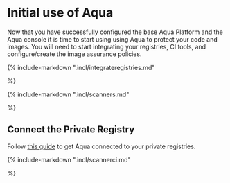 # Initial use of Aqua

Now that you have successfully configured the base Aqua Platform and the Aqua console it is time to start using using Aqua to protect your code and images. You will need to start integrating your registries, CI tools, and configure/create the image assurance policies.  

<!-- Integrate Registries--->

{%
   include-markdown ".incl/integrateregistries.md"

%}

<!-- Deploy Scanners--->

{%
   include-markdown ".incl/scanners.md"

%}

## Connect the Private Registry

Follow [this guide](registrysetup.md) to get Aqua connected to your private registries.

<!--Configure CI for scanners--->

{%
   include-markdown ".incl/scannerci.md"

%}